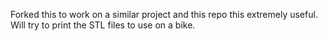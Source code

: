 Forked this to work on a similar project and this repo this extremely useful.
Will try to print the STL files to use on a bike.

